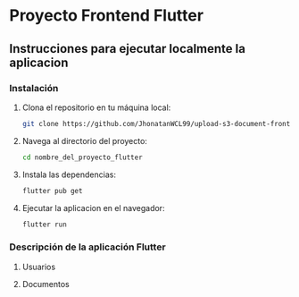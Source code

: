 # Proyecto Frontend Flutter

## Instrucciones para ejecutar localmente la aplicacion

### Instalación
1. Clona el repositorio en tu máquina local:
   ```bash
   git clone https://github.com/JhonatanWCL99/upload-s3-document-frontend
   
2. Navega al directorio del proyecto:
   ```bash
   cd nombre_del_proyecto_flutter

3. Instala las dependencias:
   ```bash
   flutter pub get

4. Ejecutar la aplicacion en el navegador:
    ```bash
    flutter run

### Descripción de la aplicación Flutter
1. Usuarios

    
2. Documentos 
